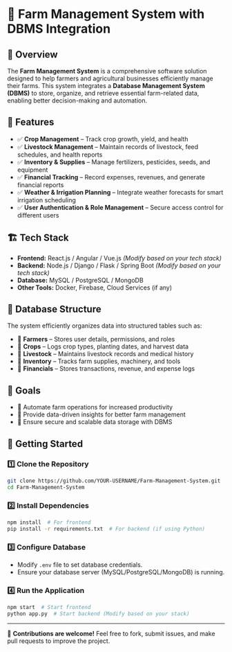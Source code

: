 # 🌾 Farm Management System with DBMS Integration

## 📌 Overview
The **Farm Management System** is a comprehensive software solution designed to help farmers and agricultural businesses efficiently manage their farms. This system integrates a **Database Management System (DBMS)** to store, organize, and retrieve essential farm-related data, enabling better decision-making and automation.

## 🚀 Features
- ✅ **Crop Management** – Track crop growth, yield, and health
- ✅ **Livestock Management** – Maintain records of livestock, feed schedules, and health reports
- ✅ **Inventory & Supplies** – Manage fertilizers, pesticides, seeds, and equipment
- ✅ **Financial Tracking** – Record expenses, revenues, and generate financial reports
- ✅ **Weather & Irrigation Planning** – Integrate weather forecasts for smart irrigation scheduling
- ✅ **User Authentication & Role Management** – Secure access control for different users

## 🏗️ Tech Stack
- **Frontend:** React.js / Angular / Vue.js *(Modify based on your tech stack)*
- **Backend:** Node.js / Django / Flask / Spring Boot *(Modify based on your tech stack)*
- **Database:** MySQL / PostgreSQL / MongoDB
- **Other Tools:** Docker, Firebase, Cloud Services (if any)

## 📂 Database Structure
The system efficiently organizes data into structured tables such as:
- 🔹 **Farmers** – Stores user details, permissions, and roles
- 🔹 **Crops** – Logs crop types, planting dates, and harvest data
- 🔹 **Livestock** – Maintains livestock records and medical history
- 🔹 **Inventory** – Tracks farm supplies, machinery, and tools
- 🔹 **Financials** – Stores transactions, revenue, and expense logs

## 🎯 Goals
- 🔸 Automate farm operations for increased productivity
- 🔸 Provide data-driven insights for better farm management
- 🔸 Ensure secure and scalable data storage with DBMS

## 📌 Getting Started
### 1️⃣ Clone the Repository
```bash
git clone https://github.com/YOUR-USERNAME/Farm-Management-System.git
cd Farm-Management-System
```

### 2️⃣ Install Dependencies
```bash
npm install  # For frontend  
pip install -r requirements.txt  # For backend (if using Python)
```

### 3️⃣ Configure Database
- Modify `.env` file to set database credentials.
- Ensure your database server (MySQL/PostgreSQL/MongoDB) is running.

### 4️⃣ Run the Application
```bash
npm start  # Start frontend  
python app.py  # Start backend (Modify based on your stack)
```

---

🎯 **Contributions are welcome!** Feel free to fork, submit issues, and make pull requests to improve the project.
